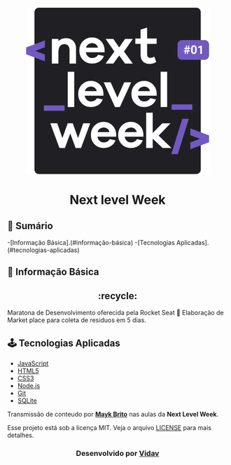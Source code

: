 <p align="center">
  <img src="https://github.com/Vinimoura/nlw/blob/master/nextlevelweekimage.svg" alt="Logo da Next Level Week">
</p>

<h1 align ="center"> Next level Week 
</h1>


## :bookmark_tabs: Sumário 

-[Informação Básica].(#informação-básica)
-[Tecnologias Aplicadas].(#tecnologias-aplicadas)

<a id="Informação Básica"></a>

## :bookmark: Informação Básica
<h2 align = "center">:recycle: <br> 
</h2>
 
Maratona de Desenvolvimento oferecida pela Rocket Seat :rocket:
Elaboração de Market place para coleta de residuos em 5 dias.

## :joystick: Tecnologias Aplicadas

- [JavaScript](https://developer.mozilla.org/pt-BR/docs/Aprender/JavaScript)
- [HTML5](https://developer.mozilla.org/pt-BR/docs/Web/HTML)
- [CSS3](https://developer.mozilla.org/pt-BR/docs/Web/CSS)
- [Node.js](https://nodejs.org/en/)
- [Git](https://git-scm.com/)
- [SQLite](https://www.sqlite.org/index.html)



Transmissão de conteudo por **[Mayk Brito](https://github.com/maykbrito)** nas aulas da **Next Level Week**.


Esse projeto está sob a licença MIT. Veja o arquivo [LICENSE](LICENSE.md) para mais detalhes.

<h3 align="center">
    Desenvolvido por <a href="https://www.linkedin.com/in/vinicius-vidav/" target="_blank">Vidav</a>
</h3>
